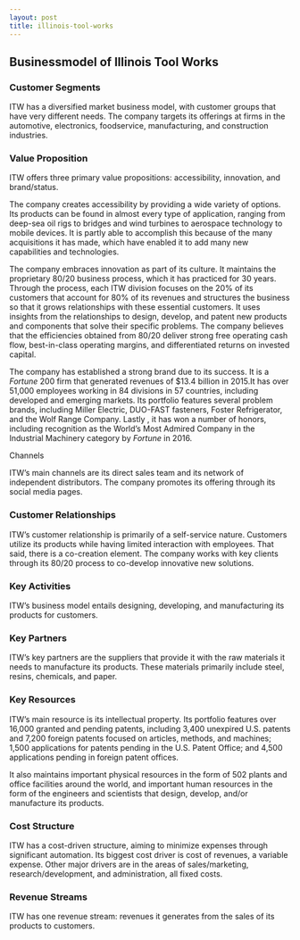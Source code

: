 ```yaml
---
layout: post
title: illinois-tool-works
---
```


Businessmodel of Illinois Tool Works
-------------------------------------

### Customer Segments

ITW has a diversified market business model, with customer groups that have very different needs. The company targets its offerings at firms in the automotive, electronics, foodservice, manufacturing, and construction industries.

### Value Proposition

ITW offers three primary value propositions: accessibility, innovation, and brand/status.

The company creates accessibility by providing a wide variety of options. Its products can be found in almost every type of application, ranging from deep-sea oil rigs to bridges and wind turbines to aerospace technology to mobile devices. It is partly able to accomplish this because of the many acquisitions it has made, which have enabled it to add many new capabilities and technologies.

The company embraces innovation as part of its culture. It maintains the proprietary 80/20 business process, which it has practiced for 30 years. Through the process, each ITW division focuses on the 20% of its customers that account for 80% of its revenues and structures the business so that it grows relationships with these essential customers. It uses insights from the relationships to design, develop, and patent new products and components that solve their specific problems. The company believes that the efficiencies obtained from 80/20 deliver strong free operating cash flow, best-in-class operating margins, and differentiated returns on invested capital.

The company has established a strong brand due to its success. It is a *Fortune* 200 firm that generated revenues of $13.4 billion in 2015.It has over 51,000 employees working in 84 divisions in 57 countries, including developed and emerging markets. Its portfolio features several problem brands, including Miller Electric, DUO-FAST fasteners, Foster Refrigerator, and the Wolf Range Company. Lastly , it has won a number of honors, including recognition as the World’s Most Admired Company in the Industrial Machinery category by *Fortune* in 2016.

Channels 

ITW’s main channels are its direct sales team and its network of independent distributors. The company promotes its offering through its social media pages.

### Customer Relationships

ITW’s customer relationship is primarily of a self-service nature. Customers utilize its products while having limited interaction with employees. That said, there is a co-creation element. The company works with key clients through its 80/20 process to co-develop innovative new solutions.

### Key Activities

ITW’s business model entails designing, developing, and manufacturing its products for customers.

### Key Partners

ITW’s key partners are the suppliers that provide it with the raw materials it needs to manufacture its products. These materials primarily include steel, resins, chemicals, and paper.

### Key Resources

ITW’s main resource is its intellectual property. Its portfolio features over 16,000 granted and pending patents, including 3,400 unexpired U.S. patents and 7,200 foreign patents focused on articles, methods, and machines; 1,500 applications for patents pending in the U.S. Patent Office; and 4,500 applications pending in foreign patent offices.

It also maintains important physical resources in the form of 502 plants and office facilities around the world, and important human resources in the form of the engineers and scientists that design, develop, and/or manufacture its products.

### Cost Structure

ITW has a cost-driven structure, aiming to minimize expenses through significant automation. Its biggest cost driver is cost of revenues, a variable expense. Other major drivers are in the areas of sales/marketing, research/development, and administration, all fixed costs.

### Revenue Streams

ITW has one revenue stream: revenues it generates from the sales of its products to customers.
